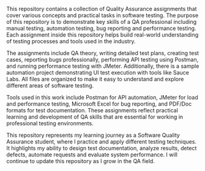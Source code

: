 This repository contains a collection of Quality Assurance assignments that cover various concepts and practical tasks in software testing. The purpose of this repository is to demonstrate key skills of a QA professional including manual testing, automation testing, bug reporting and performance testing. Each assignment inside this repository helps build real-world understanding of testing processes and tools used in the industry.

The assignments include QA theory, writing detailed test plans, creating test cases, reporting bugs professionally, performing API testing using Postman, and running performance testing with JMeter. Additionally, there is a sample automation project demonstrating UI test execution with tools like Sauce Labs. All files are organized to make it easy to understand and explore different areas of software testing.

Tools used in this work include Postman for API automation, JMeter for load and performance testing, Microsoft Excel for bug reporting, and PDF/Doc formats for test documentation. These assignments reflect practical learning and development of QA skills that are essential for working in professional testing environments.

This repository represents my learning journey as a Software Quality Assurance student, where I practice and apply different testing techniques. It highlights my ability to design test documentation, analyze results, detect defects, automate requests and evaluate system performance. I will continue to update this repository as I grow in the QA field.
